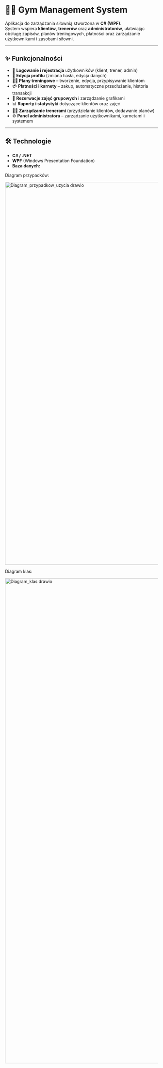 # 🏋️‍♂️ Gym Management System  

Aplikacja do zarządzania siłownią stworzona w **C# (WPF)**.  
System wspiera **klientów**, **trenerów** oraz **administratorów**, ułatwiając obsługę zapisów, planów treningowych, płatności oraz zarządzanie użytkownikami i zasobami siłowni.  

---

## ✨ Funkcjonalności

- 🔑 **Logowanie i rejestracja** użytkowników (klient, trener, admin)  
- 👤 **Edycja profilu** (zmiana hasła, edycja danych)  
- 🏋️‍♀️ **Plany treningowe** – tworzenie, edycja, przypisywanie klientom  
- 💳 **Płatności i karnety** – zakup, automatyczne przedłużanie, historia transakcji  
- 📅 **Rezerwacje zajęć grupowych** i zarządzanie grafikami  
- 📊 **Raporty i statystyki** dotyczące klientów oraz zajęć  
- 👨‍💼 **Zarządzanie trenerami** (przydzielanie klientów, dodawanie planów)  
- ⚙️ **Panel administratora** – zarządzanie użytkownikami, karnetami i systemem  

---

## 🛠 Technologie  

- **C# / .NET**  
- **WPF** (Windows Presentation Foundation)  
- **Baza danych:** 

Diagram przypadków:

<img width="1841" height="1262" alt="Diagram_przypadkow_uzycia drawio" src="https://github.com/user-attachments/assets/1915e2df-67f2-4973-887b-46bc251c4306" />

Diagram klas:

<img width="1031" height="1600" alt="Diagram_klas drawio" src="https://github.com/user-attachments/assets/e9994fed-8aad-48d1-ab5a-fc2a643570e3" />

